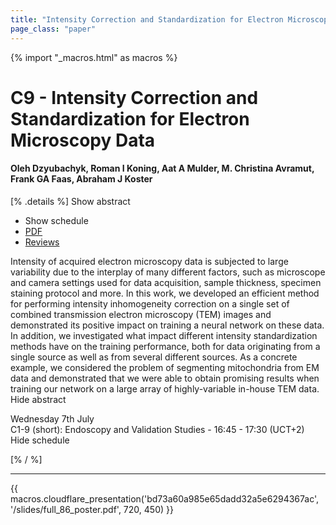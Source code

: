 ```yaml
---
title: "Intensity Correction and Standardization for Electron Microscopy Data"
page_class: "paper"
---
```


{% import "_macros.html" as macros %}

# C9 - Intensity Correction and Standardization for Electron Microscopy Data

#### Oleh Dzyubachyk, Roman I Koning, Aat A Mulder, M. Christina Avramut, Frank GA Faas, Abraham J Koster

[% .details %]
<a class="toggle_visibility" data-selector=".abstract" data-level="3">Show abstract</a>
- <a class="toggle_visibility" data-selector=".schedule" data-level="3">Show schedule</a>
- <a href="/proceedings/dzyubachyk21.pdf">PDF</a>
- <a href="https://openreview.net/forum?id=MAUkVcDzDPA">Reviews</a>

<p>
    <span class="abstract">
        Intensity of acquired electron microscopy data is subjected to large variability due to the interplay of many different factors, such as microscope and camera settings used for data acquisition, sample thickness, specimen staining protocol and more. In this work, we developed an efficient method for performing intensity inhomogeneity correction on a single set of combined transmission electron microscopy (TEM) images and demonstrated its positive impact on training a neural network on these data. In addition, we investigated what impact different intensity standardization methods have on the training performance, both for data originating from a single source as well as from several different sources. As a concrete example, we considered the problem of segmenting mitochondria from EM data and demonstrated that we were able to obtain promising results when training our network on a large array of highly-variable in-house TEM data.
        <br>
        <span class="actions"><a class="toggle_visibility" data-level="2">Hide abstract</a></span>
    </span>
</p>

<p>
    <span class="schedule">
         Wednesday 7th July<br>C1-9 (short): Endoscopy and Validation Studies - 16:45 - 17:30 (UCT+2)
        <br>
        <span class="actions"><a class="toggle_visibility" data-level="2">Hide schedule</a></span>
    </span>
</p>

[% / %]


---

{{ macros.cloudflare_presentation('bd73a60a985e65dadd32a5e6294367ac', '/slides/full_86_poster.pdf', 720, 450) }}
